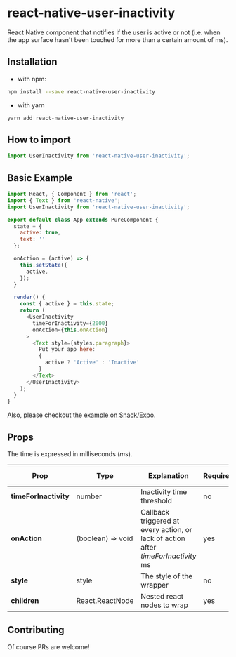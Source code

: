 # react-native-user-inactivity

React Native component that notifies if the user is active or not (i.e. when the app surface hasn't been touched for more than a certain amount of ms).

## Installation
- with npm:
```sh
npm install --save react-native-user-inactivity
```

- with yarn
```sh
yarn add react-native-user-inactivity
```

## How to import
```js
import UserInactivity from 'react-native-user-inactivity';
```

## Basic Example
```js
import React, { Component } from 'react';
import { Text } from 'react-native';
import UserInactivity from 'react-native-user-inactivity';

export default class App extends PureComponent {
  state = {
    active: true,
    text: ''
  };

  onAction = (active) => {
    this.setState({
      active,
    });
  }

  render() {
    const { active } = this.state;
    return (
      <UserInactivity
        timeForInactivity={2000}
        onAction={this.onAction}
      >
        <Text style={styles.paragraph}>
          Put your app here: 
          {
            active ? 'Active' : 'Inactive'
          }
        </Text>
      </UserInactivity>
    );
  }
}
```

Also, please checkout the [example on Snack/Expo](https://snack.expo.io/Hk76ZiBdQ).

## Props
The time is expressed in milliseconds (*ms*).

| Prop                  | Type               | Explanation                                 | Required | Default Value |
| --------------------- |---------           | ------------------------------------------- | -------- | ------------- |
| **timeForInactivity** | number             | Inactivity time threshold                   | no       | 10000         |
| **onAction**          | (boolean) => void  | Callback triggered at every action, or lack of action after *timeForInactivity* ms      | yes      | -             |
| **style**             | style              | The style of the wrapper                    | no       | { flex: 1 }   |
| **children**          | React.ReactNode    | Nested react nodes to wrap                  | yes      | -             |

## Contributing
Of course PRs are welcome!